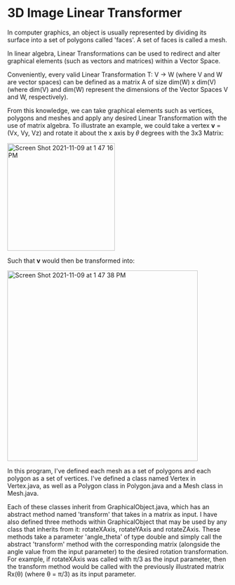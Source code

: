 # 3D Image Linear Transformer

In computer graphics, an object is usually represented by dividing its surface into a set of polygons called 'faces'. A set of faces is called a mesh.

In linear algebra, Linear Transformations can be used to redirect and alter graphical elements (such as vectors and matrices) within a Vector Space.

Conveniently, every valid Linear Transformation T: V -> W (where V and W are vector spaces) can be defined as a matrix A of size dim(W) x dim(V) (where dim(V) and dim(W) represent the dimensions of the Vector Spaces V and W, respectively).

From this knowledge, we can take graphical elements such as vertices, polygons and meshes and apply any desired Linear Transformation with the use of matrix algebra. To illustrate an example, we could take a vertex **v** = (Vx, Vy, Vz) and rotate it about the x axis by 𝜃 degrees with the 3x3 Matrix:

<img width="245" alt="Screen Shot 2021-11-09 at 1 47 16 PM" src="https://user-images.githubusercontent.com/86801013/140985771-2abb2cfe-ec5d-46e4-ac0b-137ff45aa5e5.png">

Such that **v** would then be transformed into:

<img width="434" alt="Screen Shot 2021-11-09 at 1 47 38 PM" src="https://user-images.githubusercontent.com/86801013/140985812-9cc79434-c5bb-4513-9828-afd489b3b99f.png">

In this program, I've defined each mesh as a set of polygons and each polygon as a set of vertices. I've defined a class named Vertex in Vertex.java, as well as a Polygon class in Polygon.java and a Mesh class in Mesh.java.

Each of these classes inherit from GraphicalObject.java, which has an abstract method named 'transform' that takes in a matrix as input. I have also defined three methods within GraphicalObject that may be used by any class that inherits from it: rotateXAxis, rotateYAxis and rotateZAxis. These methods take a parameter 'angle_theta' of type double and simply call the abstract 'transform' method with the corresponding matrix (alongside the angle value from the input parameter) to the desired rotation transformation. For example, if rotateXAxis was called with π/3 as the input parameter, then the transform method would be called with the previously illustrated matrix Rx(θ) (where θ = π/3) as its input parameter.
